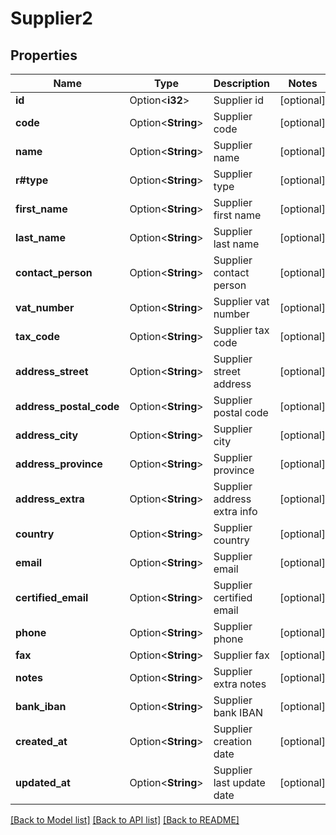 # Supplier2

## Properties

Name | Type | Description | Notes
------------ | ------------- | ------------- | -------------
**id** | Option<**i32**> | Supplier id | [optional]
**code** | Option<**String**> | Supplier code | [optional]
**name** | Option<**String**> | Supplier name | [optional]
**r#type** | Option<**String**> | Supplier type | [optional]
**first_name** | Option<**String**> | Supplier first name | [optional]
**last_name** | Option<**String**> | Supplier last name | [optional]
**contact_person** | Option<**String**> | Supplier contact person | [optional]
**vat_number** | Option<**String**> | Supplier vat number | [optional]
**tax_code** | Option<**String**> | Supplier tax code | [optional]
**address_street** | Option<**String**> | Supplier street address | [optional]
**address_postal_code** | Option<**String**> | Supplier postal code | [optional]
**address_city** | Option<**String**> | Supplier city | [optional]
**address_province** | Option<**String**> | Supplier province | [optional]
**address_extra** | Option<**String**> | Supplier address extra info | [optional]
**country** | Option<**String**> | Supplier country | [optional]
**email** | Option<**String**> | Supplier email | [optional]
**certified_email** | Option<**String**> | Supplier certified email | [optional]
**phone** | Option<**String**> | Supplier phone | [optional]
**fax** | Option<**String**> | Supplier fax | [optional]
**notes** | Option<**String**> | Supplier extra notes | [optional]
**bank_iban** | Option<**String**> | Supplier bank IBAN | [optional]
**created_at** | Option<**String**> | Supplier creation date | [optional]
**updated_at** | Option<**String**> | Supplier last update date | [optional]

[[Back to Model list]](../README.md#documentation-for-models) [[Back to API list]](../README.md#documentation-for-api-endpoints) [[Back to README]](../README.md)



